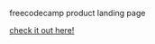 freecodecamp product landing page
 
 <a href="https://sameeray16.github.io/freecodecamp-product-landing-page/" target="_blank"> check it out here! </a>
